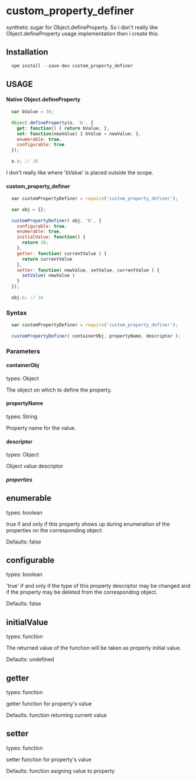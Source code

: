 # custom_property_definer
synthetic sugar for Object.defineProperty. So i don't really like Object.defineProperty usage implementation then i create this.

## Installation

```javascript
  npm install --save-dev custom_property_definer
```

## USAGE
#### Native Object.defineProperty

```javascript
  var bValue = 38;
  
  Object.defineProperty(o, 'b', {
    get: function() { return bValue; },
    set: function(newValue) { bValue = newValue; },
    enumerable: true,
    configurable: true
  });
  
  o.b; // 38
```

I don't really like where 'bValue' is placed outside the scope.

#### custom_property_definer

```javascript
  var customPropertyDefiner = require('custom_property_definer');
  
  var obj = {};
  
  customPropertyDefiner( obj, 'b', {
    configurable: true,
    enumerable: true,
    initialValue: function() {
      return 38;
    },
    getter: function( currentValue ) {
      return currentValue
    },
    setter: function( newValue, setValue, currentValue ) {
      setValue( newValue )
    }
  });
  
  obj.b; // 38
```

### Syntax

```javascript
  var customPropertyDefiner = require('custom_property_definer');
  
  customPropertyDefiner( containerObj, propertyName, descriptor );
```

### Parameters

#### containerObj
types: Object

The object on which to define the property.

#### propertyName
types: String

Property name for the value.

#### descriptor
types: Object

Object value descriptor

##### properties

**enumerable**
---
types: boolean

true if and only if this property shows up during enumeration of the properties on the corresponding object.

Defaults: false

**configurable**
---

types: boolean

'true' if and only if the type of this property descriptor may be changed and if the property may be deleted from the corresponding object.

Defaults: false

**initialValue**
---

types: function

The returned value of the function will be taken as property initial value.

Defaults: undefined

**getter**
--

types: function

getter function for property's value

Defaults: function returning current value


**setter**
--

types: function

setter function for property's value

Defaults: function asigning value to property




